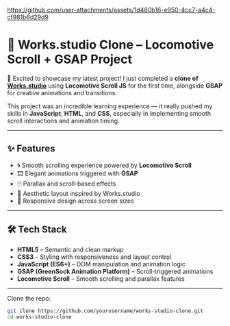 

https://github.com/user-attachments/assets/1d480b16-e950-4cc7-a4c4-cf981b6d29d9

# 🎨 Works.studio Clone – Locomotive Scroll + GSAP Project

🚀 Excited to showcase my latest project! I just completed a **clone of [Works.studio](https://works.studio)** using **Locomotive Scroll JS** for the first time, alongside **GSAP** for creative animations and transitions.

This project was an incredible learning experience — it really pushed my skills in **JavaScript**, **HTML**, and **CSS**, especially in implementing smooth scroll interactions and animation timing.



---

## ✨ Features

- 🌀 Smooth scrolling experience powered by **Locomotive Scroll**
- 🎞️ Elegant animations triggered with **GSAP**
- 🖱️ Parallax and scroll-based effects
- 🎨 Aesthetic layout inspired by Works.studio
- 📱 Responsive design across screen sizes

---

## 🛠 Tech Stack

- **HTML5** – Semantic and clean markup
- **CSS3** – Styling with responsiveness and layout control
- **JavaScript (ES6+)** – DOM manipulation and animation logic
- **GSAP (GreenSock Animation Platform)** – Scroll-triggered animations
- **Locomotive Scroll** – Smooth scrolling and parallax features

---
Clone the repo:

```bash
git clone https://github.com/yourusername/works-studio-clone.git
cd works-studio-clone

